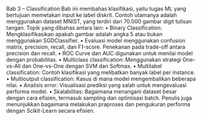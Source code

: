 Bab 3 – Classification
Bab ini membahas klasifikasi, yaitu tugas ML yang bertujuan memetakan input ke label diskrit. Contoh utamanya adalah menggunakan dataset MNIST, yang terdiri dari 70.000 gambar digit tulisan tangan.
Topik yang dibahas antara lain:
•	Binary Classification: Mengklasifikasikan apakah gambar adalah angka 5 atau bukan menggunakan SGDClassifier.
•	Evaluasi model menggunakan confusion matrix, precision, recall, dan F1-score. Penekanan pada trade-off antara precision dan recall.
•	ROC Curve dan AUC digunakan untuk menilai model dengan probabilitas.
•	Multiclass classification: Menggunakan strategi One-vs-All dan One-vs-One dengan SVM dan Softmax.
•	Multilabel classification: Contoh klasifikasi yang melibatkan banyak label per instance.
•	Multioutput classification: Kasus di mana model mengembalikan beberapa nilai.
•	Analisis error: Visualisasi prediksi yang salah untuk mengevaluasi performa model.
•	Skalabilitas: Bagaimana menangani dataset besar dengan cara efisien, termasuk sampling dan optimisasi batch.
Penulis juga menunjukkan bagaimana melakukan praproses dan pengukuran performa dengan Scikit-Learn secara efisien.

